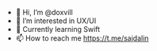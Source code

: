 - 👋 Hi, I’m @doxvill
- 👀 I’m interested in UX/UI
- 🌱 Currently learning Swift
- 📫 How to reach me https://t.me/sajdalin

<!---
doxvill/doxvill is a ✨ special ✨ repository because its `README.md` (this file) appears on your GitHub profile.
You can click the Preview link to take a look at your changes.
--->
